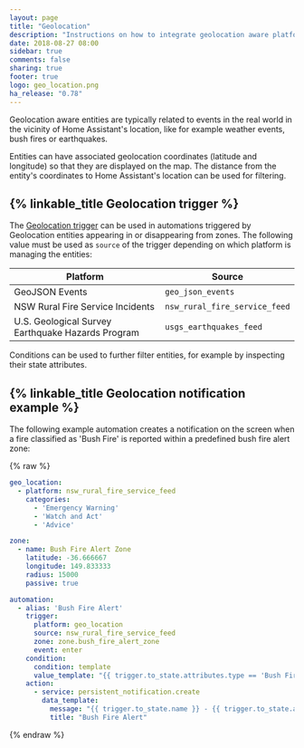 ```yaml
---
layout: page
title: "Geolocation"
description: "Instructions on how to integrate geolocation aware platforms into Home Assistant."
date: 2018-08-27 08:00
sidebar: true
comments: false
sharing: true
footer: true
logo: geo_location.png
ha_release: "0.78"
---
```


Geolocation aware entities are typically related to events in the real world in the vicinity of Home Assistant's location, like for example weather events, bush fires or earthquakes.

Entities can have associated geolocation coordinates (latitude and longitude) so that they are displayed on the map. The distance from the entity's coordinates to Home Assistant's location can be used for filtering.

## {% linkable_title Geolocation trigger %}

The [Geolocation trigger](/docs/automation/trigger/#geolocation-trigger) can be used in automations triggered by Geolocation entities appearing in or disappearing from zones. The following value must be used as `source` of the trigger depending on which platform is managing the entities:

| Platform                                          | Source                        |
|---------------------------------------------------|-------------------------------|
| GeoJSON Events                                    | `geo_json_events`             |
| NSW Rural Fire Service Incidents                  | `nsw_rural_fire_service_feed` |
| U.S. Geological Survey Earthquake Hazards Program | `usgs_earthquakes_feed`       |

Conditions can be used to further filter entities, for example by inspecting their state attributes.

## {% linkable_title Geolocation notification example %}

The following example automation creates a notification on the screen when a fire classified as 'Bush Fire' is reported within a predefined bush fire alert zone:

{% raw %}
```yaml
geo_location:
  - platform: nsw_rural_fire_service_feed
    categories:
      - 'Emergency Warning'
      - 'Watch and Act'
      - 'Advice'

zone:
  - name: Bush Fire Alert Zone
    latitude: -36.666667
    longitude: 149.833333
    radius: 15000
    passive: true

automation:
  - alias: 'Bush Fire Alert'
    trigger:
      platform: geo_location
      source: nsw_rural_fire_service_feed
      zone: zone.bush_fire_alert_zone
      event: enter
    condition:
      condition: template
      value_template: "{{ trigger.to_state.attributes.type == 'Bush Fire' }}"
    action:
      - service: persistent_notification.create
        data_template:
          message: "{{ trigger.to_state.name }} - {{ trigger.to_state.attributes.status }}"
          title: "Bush Fire Alert"
```
{% endraw %}

